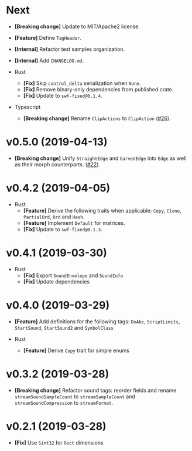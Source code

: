 # Next

- **[Breaking change]** Update to MIT/Apache2 license.
- **[Feature]** Define `TagHeader`.
- **[Internal]** Refactor test samples organization.
- **[Internal]** Add `CHANGELOG.md`.


- Rust
  - **[Fix]** Skip `control_delta` serialization when `None`.
  - **[Fix]** Remove binary-only dependencies from published crate.
  - **[Fix]** Update to `swf-fixed@0.1.4`.


- Typescript
  - **[Breaking change]** Rename `ClipActions` to `ClipAction` ([#26](https://github.com/open-flash/swf-tree/issues/26)).


# v0.5.0 (2019-04-13)

- **[Breaking change]** Unify `StraightEdge` and `CurvedEdge` into `Edge` as well as their morph counterparts. ([#22](https://github.com/open-flash/swf-tree/issues/22)).


# v0.4.2 (2019-04-05)

- Rust
  - **[Feature]** Derive the following traits when applicable: `Copy`, `Clone`, `PartialOrd`, `Ord` and `Hash`.
  - **[Feature]** Implement `Default` for matrices.
  - **[Fix]** Update to `swf-fixed@0.1.3`.


# v0.4.1 (2019-03-30)

- Rust
  - **[Fix]** Export `SoundEnvelope` and `SoundInfo`
  - **[Fix]** Update dependencies


# v0.4.0 (2019-03-29)

- **[Feature]** Add definitions for the following tags: `DoAbc`, `ScriptLimits`, `StartSound`, `StartSound2` and `SymbolClass`


- Rust
  - **[Feature]** Derive `Copy` trait for simple enums


# v0.3.2 (2019-03-28)

- **[Breaking change]** Refactor sound tags: reorder fields and rename `streamSoundSampleCount` to `streamSampleCount` and `streamSoundCompression` to `streamFormat`.


# v0.2.1 (2019-03-28)

- **[Fix]** Use `Sint32` for `Rect` dimensions
